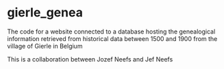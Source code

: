 # gierle_genea
The code for a website connected to a database hosting the genealogical information retrieved from historical data between 1500 and 1900 from the village of Gierle in Belgium

This is a collaboration between Jozef Neefs and Jef Neefs